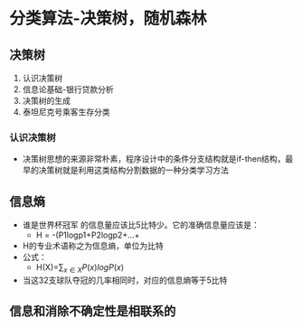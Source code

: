 # 分类算法-决策树，随机森林

## 决策树

1. 认识决策树
2. 信息论基础-银行贷款分析
3. 决策树的生成
4. 泰坦尼克号乘客生存分类

### 认识决策树

- 决策树思想的来源非常朴素，程序设计中的条件分支结构就是if-then结构，最早的决策树就是利用这类结构分割数据的一种分类学习方法

## 信息熵

- 谁是世界杯冠军 的信息量应该比5比特少。它的准确信息量应该是：
  - H = -(P1logp1+P2logp2+...+
- H的专业术语称之为信息熵，单位为比特
- 公式：
  - H(X)=$\sum_{x\in X}P(x)logP(x)$
- 当这32支球队夺冠的几率相同时，对应的信息熵等于5比特

## 信息和消除不确定性是相联系的